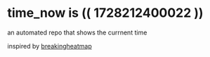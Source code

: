 # time_now is (( 1728212400022 ))

an automated repo that shows the currnent time

inspired by [breakingheatmap](https://github.com/breakingheatmap/breakingheatmap)